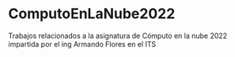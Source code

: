 # ComputoEnLaNube2022
Trabajos relacionados a la asignatura de Cómputo en la nube 2022 impartida por el ing Armando Flores en el ITS
